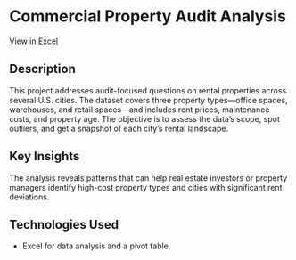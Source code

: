 # Commercial Property Audit Analysis

[View in Excel](https://1drv.ms/x/c/ec2b47456eb4ca40/Ea_8PfrHuptAsfRNvtMWmiMBr5_yuV8ZI6i8Oxe_mdpkPA?e=uhTOxW)

## Description
This project addresses audit-focused questions on rental properties across several U.S. cities. The dataset covers three property types—office spaces, warehouses, and retail spaces—and includes rent prices, maintenance costs, and property age. The objective is to assess the data’s scope, spot outliers, and get a snapshot of each city’s rental landscape.

## Key Insights
The analysis reveals patterns that can help real estate investors or property managers identify high-cost property types and cities with significant rent deviations.

## Technologies Used
- Excel for data analysis and a pivot table.

